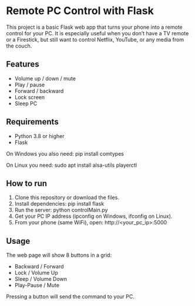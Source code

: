 Remote PC Control with Flask
=============================

This project is a basic Flask web app that turns your phone into a remote control for your PC.
It is especially useful when you don’t have a TV remote or a Firestick, but still want to control
Netflix, YouTube, or any media from the couch.

Features
--------
- Volume up / down / mute
- Play / pause
- Forward / backward
- Lock screen
- Sleep PC

Requirements
------------
- Python 3.8 or higher
- Flask

On Windows you also need:
    pip install comtypes

On Linux you need:
    sudo apt install alsa-utils playerctl

How to run
----------
1. Clone this repository or download the files.
2. Install dependencies:
       pip install flask
3. Run the server:
       python controlMain.py
4. Get your PC IP address (ipconfig on Windows, ifconfig on Linux).
5. From your phone (same WiFi), open:
       http://<your_pc_ip>:5000

Usage
-----
The web page will show 8 buttons in a grid:
- Backward / Forward
- Lock / Volume Up
- Sleep / Volume Down
- Play-Pause / Mute

Pressing a button will send the command to your PC.
